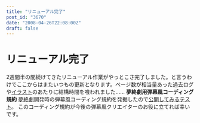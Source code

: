 ```yaml
---
title: "リニューアル完了"
post_id: "3670"
date: "2008-04-26T22:08:00Z"
draft: false
---
```


# リニューアル完了

2週間半の間続けてきたリニューアル作業がやっとこさ完了しました。と言うわけでここからはまたいつもの更新となります。ページ数が相当量あった過去ログや[イラスト](Illustrations)のあたりに結構時間を喰われました…… **夢終劇用弾幕風コーディング規約** [夢終劇](/!/thC/)開発時の弾幕風コーディング規約を発掘したので[公開してみるテスト](/tag/coding-rule-of-danmakufu)。 このコーディング規約が今後の弾幕風クリエイターのお役に立てれば幸いです。
